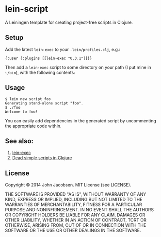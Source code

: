 # lein-script

A Leiningen template for creating project-free scripts in Clojure.

## Setup

Add the latest `lein-exec` to your `.lein/profiles.clj`, e.g.:

    {:user {:plugins [[lein-exec "0.3.1"]]}}

Then add a `lein-exec` script to some directory on your 
path (I put mine in `~/bin`), with the following contents:

    
## Usage

    $ lein new script foo
    Generating stand-alone script "foo".
    $ ./foo
    Welcome to foo!

You can easily add dependencies in the generated script by uncommenting the appropriate code within.

## See also:

1. [lein-exec](https://github.com/kumarshantanu/lein-exec)
1. [Dead simple scripts in Clojure](http://eigenhombre.com/2014/02/16/dead-simple-one-file-scripts-in-clojure/)

## License

Copyright © 2014 John Jacobsen.  MIT License (see LICENSE).

THE SOFTWARE IS PROVIDED "AS IS", WITHOUT WARRANTY OF ANY KIND, EXPRESS OR
IMPLIED, INCLUDING BUT NOT LIMITED TO THE WARRANTIES OF MERCHANTABILITY,
FITNESS FOR A PARTICULAR PURPOSE AND NONINFRINGEMENT. IN NO EVENT SHALL THE
AUTHORS OR COPYRIGHT HOLDERS BE LIABLE FOR ANY CLAIM, DAMAGES OR OTHER
LIABILITY, WHETHER IN AN ACTION OF CONTRACT, TORT OR OTHERWISE, ARISING FROM,
OUT OF OR IN CONNECTION WITH THE SOFTWARE OR THE USE OR OTHER DEALINGS IN
THE SOFTWARE.
